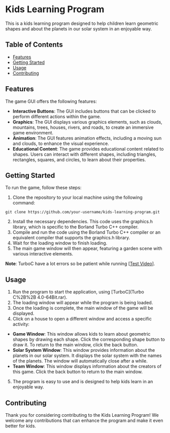 # Kids Learning Program

This is a kids learning program designed to help children learn geometric shapes and about the planets in our solar system in an enjoyable way.

## Table of Contents

- [Features](#features)
- [Getting Started](#getting-started)
- [Usage](#usage)
- [Contributing](#contributing)

## Features

The game GUI offers the following features:

- **Interactive Buttons**: The GUI includes buttons that can be clicked to perform different actions within the game.
- **Graphics**: The GUI displays various graphics elements, such as clouds, mountains, trees, houses, rivers, and roads, to create an immersive game environment.
- **Animation**: The GUI features animation effects, including a moving sun and clouds, to enhance the visual experience.
- **Educational Content**: The game provides educational content related to shapes. Users can interact with different shapes, including triangles, rectangles, squares, and circles, to learn about their properties.

## Getting Started

To run the game, follow these steps:

1. Clone the repository to your local machine using the following command:
```
git clone https://github.com/your-username/kids-learning-program.git
```
2. Install the necessary dependencies. This code uses the graphics.h library, which is specific to the Borland Turbo C++ compiler.
3. Compile and run the code using the Borland Turbo C++ compiler or an equivalent compiler that supports the graphics.h library.
4. Wait for the loading window to finish loading.
5. The main game window will then appear, featuring a garden scene with various interactive elements.

**Note**: TurboC have a lot errors so be patient while running [[Test Video](https://drive.google.com/file/d/1TN3SNB6Y2Yuy1l07WKBsk75gF793-8eC/view)].

## Usage

1. Run the program to start the application, using [TurboC](Turbo C%2B%2B 4.0-64Bit.rar).
2. The loading window will appear while the program is being loaded.
3. Once the loading is complete, the main window of the game will be displayed.
4. Click on a house to open a different window and access a specific activity:
- **Game Window**: This window allows kids to learn about geometric shapes by drawing each shape. Click the corresponding shape button to draw it. To return to the main window, click the back button.
- **Solar System Window**: This window provides information about the planets in our solar system. It displays the solar system with the names of the planets. The window will automatically close after a while.
- **Team Window**: This window displays information about the creators of this game. Click the back button to return to the main window.
5. The program is easy to use and is designed to help kids learn in an enjoyable way.


## Contributing

Thank you for considering contributing to the Kids Learning Program! We welcome any contributions that can enhance the program and make it even better for kids.